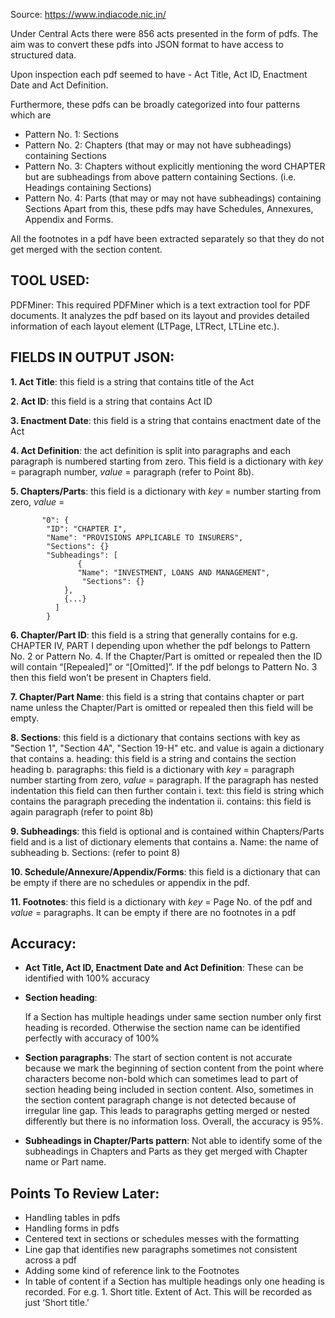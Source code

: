 Source:  https://www.indiacode.nic.in/ 

Under Central Acts there were 856 acts presented in the form of pdfs. The aim was to convert these pdfs into JSON format to have access to structured data.

Upon inspection each pdf seemed to have - Act Title, Act ID, Enactment Date and Act Definition.

Furthermore, these pdfs can be broadly categorized into four patterns which are
* Pattern No. 1: Sections
* Pattern No. 2: Chapters (that may or may not have subheadings) containing Sections
* Pattern No. 3: Chapters without explicitly mentioning the word CHAPTER but are subheadings from above pattern containing Sections. (i.e. Headings containing Sections)
* Pattern No. 4: Parts (that may or may not have subheadings) containing Sections
Apart from this, these pdfs may have Schedules, Annexures, Appendix and Forms.

All the footnotes in a pdf have been extracted separately so that they do not get merged with the section content.

## TOOL USED:
PDFMiner: This required PDFMiner which is a text extraction tool for PDF documents. It analyzes the pdf based on its layout and provides detailed information of each layout element (LTPage, LTRect, LTLine etc.).


## FIELDS IN OUTPUT JSON:

**1. Act Title**: this field is a string that contains title of the Act

**2. Act ID**: this field is a string that contains Act ID

**3. Enactment Date**: this field is a string that contains enactment date of the Act
 
**4. Act Definition**: the act definition is split into paragraphs and each paragraph is numbered starting from zero. This field is a dictionary with *key* = paragraph number, *value* = paragraph (refer to Point 8b).

**5. Chapters/Parts**: this field is a dictionary with *key* = number starting from zero, *value* =

		   "0": {
			"ID": "CHAPTER I",
			"Name": "PROVISIONS APPLICABLE TO INSURERS",
			"Sections": {}
			"Subheadings": [
			       {
				   "Name": "INVESTMENT, LOANS AND MANAGEMENT",
				    "Sections": {}
				},
				{...}
			  ]
			}


**6. Chapter/Part ID**: this field is a string that generally contains for e.g. CHAPTER IV, PART I depending upon whether the pdf belongs to Pattern No. 2 or Pattern No. 4. If the Chapter/Part is omitted or repealed then the ID will contain “[Repealed]” or “[Omitted]”. If the pdf belongs to Pattern No. 3 then this field won’t be present in Chapters field.

**7. Chapter/Part Name**: this field is a string that contains chapter or part name unless the Chapter/Part is omitted or repealed then this field will be empty.

**8. Sections**: this field is a dictionary that contains sections with key as "Section 1", "Section 4A", "Section 19-H" etc. and value is again a dictionary that contains
	a. heading: this field is a string and contains the section heading
	b. paragraphs: this field is a dictionary with *key* = paragraph number starting from zero, *value* = paragraph. If the paragraph has nested indentation this field can then further contain
		i. text: this field is string which contains the paragraph preceding the indentation
		ii. contains: this field is again paragraph (refer to point 8b)

**9. Subheadings**: this field is optional and is contained within Chapters/Parts field and is a list of dictionary elements that contains
	a. Name: the name of subheading
	b. Sections: (refer to point 8)

**10. Schedule/Annexure/Appendix/Forms**: this field is a dictionary that can be empty if there are no schedules or appendix in the pdf.

**11. Footnotes**: this field is a dictionary with *key* = Page No. of the pdf and *value* = paragraphs. It can be empty if there are no footnotes in a pdf


## Accuracy:

* **Act Title, Act ID, Enactment Date and Act Definition**:
	These can be identified with 100% accuracy

* **Section heading**:

	If a Section has multiple headings under same section number only first heading is recorded. Otherwise the section name can be identified perfectly with accuracy of 100%

* **Section paragraphs**:
	The start of section content is not accurate because we mark the beginning of section content from the point where characters become non-bold which can sometimes lead to part of section heading being included in section content. Also, sometimes in the section content paragraph change is not detected because of irregular line gap. This leads to paragraphs getting merged or nested differently but there is no information loss. Overall, the accuracy is 95%.

* **Subheadings in Chapter/Parts pattern**:
	Not able to identify some of the subheadings in Chapters and Parts as they get merged with Chapter name or Part name.



## Points To Review Later:
* Handling tables in pdfs
* Handling forms in pdfs
* Centered text in sections or schedules messes with the formatting
* Line gap that identifies new paragraphs sometimes not consistent across a pdf
* Adding some kind of reference link to the Footnotes
* In table of content if a Section has multiple headings only one heading is recorded. For e.g. 
	     1. Short title.
		Extent of Act.
  This will be recorded as just ‘Short title.’
